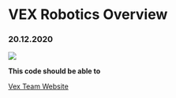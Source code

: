 <h1> VEX Robotics Overview </h1>

<h3> 20.12.2020 </h3>

![](https://vex622.files.wordpress.com/2017/01/cropped-mg_9286.jpg?w=2000&h=&crop=1)

**This code should be able to**

[Vex Team Website](https://vex622.wordpress.com/)
